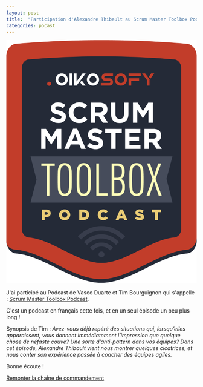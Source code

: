 ```yaml
---
layout: post
title:  "Participation d'Alexandre Thibault au Scrum Master Toolbox Podcast avec Tim Bourguignon"
categories: pocast
---
```

<a href="http://scrum-master-toolbox.com/" target="smtp">
	<img src="/images/podcast_badge_final_big.png" class="img-floating-left-small">
</a>

J'ai participé au Podcast de Vasco Duarte et Tim Bourguignon qui s'appelle : <a href="http://scrum-master-toolbox.com/" target="smtp">Scrum Master Toolbox Podcast</a>.

C'est un podcast en français cette fois, et en un seul épisode un peu plus long ! 

Synopsis de Tim :
_Avez-vous déjà repéré des situations qui, lorsqu’elles apparaissent, vous donnent immédiatement l’impression que quelque chose de néfaste couve? Une sorte d’anti-pattern dans vos équipes? Dans cet épisode, Alexandre Thibault vient nous montrer quelques cicatrices, et nous conter son expérience passée à coacher des équipes agiles._

Bonne écoute !

<a href="http://scrum-master-toolbox.org/2017/07/podcast/en-francais-remonter-la-chaine-de-commandement/" target="smtp6">
	Remonter la chaîne de commandement
</a>
